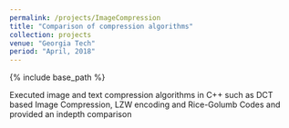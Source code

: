 ```yaml
---
permalink: /projects/ImageCompression
title: "Comparison of compression algorithms"
collection: projects
venue: "Georgia Tech"
period: "April, 2018"
---
```

{% include base_path %}

Executed image and text compression algorithms in C++ such as DCT based Image Compression, LZW encoding and Rice-Golumb Codes and provided an indepth comparison
